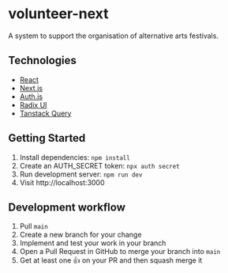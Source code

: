 # volunteer-next

A system to support the organisation of alternative arts festivals.

## Technologies

- [React](https://react.dev/)
- [Next.js](https://nextjs.org)
- [Auth.js](https://authjs.dev)
- [Radix UI](https://www.radix-ui.com/)
- [Tanstack Query](https://tanstack.com/query/latest)

## Getting Started

1. Install dependencies: `npm install`
2. Create an AUTH_SECRET token: `npx auth secret`
3. Run development server: `npm run dev`
4. Visit http://localhost:3000

## Development workflow

1. Pull `main`
2. Create a new branch for your change
3. Implement and test your work in your branch
4. Open a Pull Request in GitHub to merge your branch into `main`
5. Get at least one 👍 on your PR and then squash merge it

